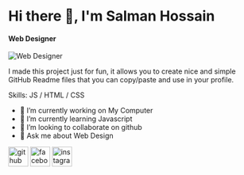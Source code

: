# Hi there 👋, I'm Salman Hossain
#### Web Designer
![Web Designer](https://scontent.fdac75-1.fna.fbcdn.net/v/t1.6435-9/192072077_1033826850757629_2959002305918674899_n.jpg?_nc_cat=109&ccb=1-5&_nc_sid=09cbfe&_nc_eui2=AeGdyhDR-m1kqqcS8xlS49P_x0_8GMsycY7HT_wYyzJxjuPlJ_6GAtnHDwjKzsdpApCpSzO_re3YtV9gQ6WF7FjB&_nc_ohc=l7JUupJw_xMAX-G7c4z&_nc_ht=scontent.fdac75-1.fna&oh=94dad443261efbaff2e94e9e27877f5c&oe=615056E3)

I made this project just for fun, it allows you to create nice and simple GitHub Readme files that you can copy/paste and use in your profile.

Skills: JS / HTML / CSS

- 🔭 I’m currently working on My Computer 
- 🌱 I’m currently learning Javascript 
- 👯 I’m looking to collaborate on github 
- 💬 Ask me about Web Design 


[<img src='https://cdn.jsdelivr.net/npm/simple-icons@3.0.1/icons/github.svg' alt='github' height='40'>](https://github.com/mdsalmanhossain)  [<img src='https://cdn.jsdelivr.net/npm/simple-icons@3.0.1/icons/facebook.svg' alt='facebook' height='40'>](https://www.facebook.com/alwayssalmanhossain)  [<img src='https://cdn.jsdelivr.net/npm/simple-icons@3.0.1/icons/instagram.svg' alt='instagram' height='40'>](https://www.instagram.com/alwayssalmanhossain/)  

